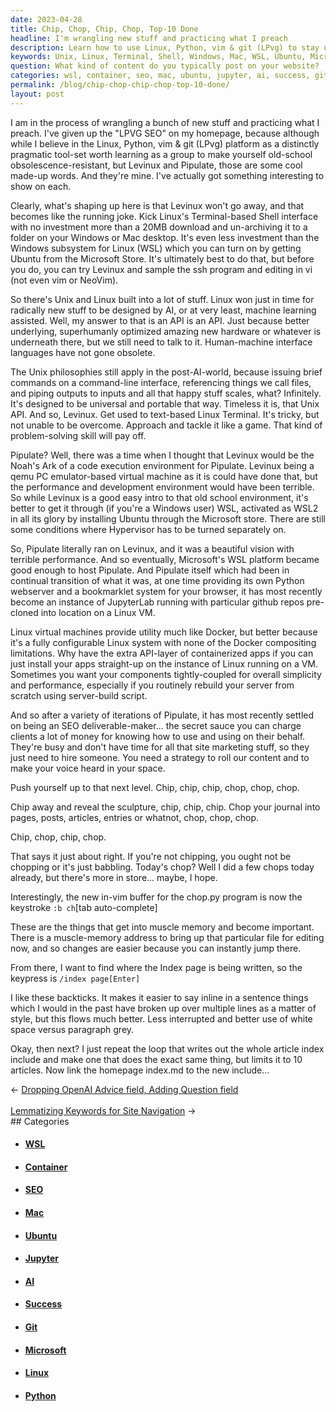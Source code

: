 ```yaml
---
date: 2023-04-28
title: Chip, Chop, Chip, Chop, Top-10 Done
headline: I'm wrangling new stuff and practicing what I preach
description: Learn how to use Linux, Python, vim & git (LPvg) to stay up-to-date with the latest technologies. Follow the Unix philosophies to make sure your commands are universal and portable. Read about Levinux, Pipulate, and how to use them to make SEO deliverables. Plus, discover how to write from the first person perspective, keep your content short, and link your homepage index.md to the new include.
keywords: Unix, Linux, Terminal, Shell, Windows, Mac, WSL, Ubuntu, Microsoft Store, AI, Machine Learning, API, Human-Machine Interface, Unix philosophies, Command-Line Interface, Files, Piping, Noah's Ark, Qemu, PC Emulator, Virtual Machine, Performance, Development Environment, Hypervisor, Docker, Containerized Apps, JupyterLab, GitHub, SEO, Deliverable-Maker, Content, Voice, Strategy, Journal, Pages, Posts
question: What kind of content do you typically post on your website?
categories: wsl, container, seo, mac, ubuntu, jupyter, ai, success, git, microsoft, linux, python
permalink: /blog/chip-chop-chip-chop-top-10-done/
layout: post
---
```



I am in the process of wrangling a bunch of new stuff and practicing what I
preach. I've given up the "LPVG SEO" on my homepage, because although while I
believe in the Linux, Python, vim & git (LPvg) platform as a distinctly
pragmatic tool-set worth learning as a group to make yourself old-school
obsolescence-resistant, but Levinux and Pipulate, those are some cool made-up
words. And they're mine. I've actually got something interesting to show on
each. 

Clearly, what's shaping up here is that Levinux won't go away, and that becomes
like the running joke. Kick Linux's Terminal-based Shell interface with no
investment more than a 20MB download and un-archiving it to a folder on your
Windows or Mac desktop. It's even less investment than the Windows subsystem
for Linux (WSL) which you can turn on by getting Ubuntu from the Microsoft
Store. It's ultimately best to do that, but before you do, you can try Levinux
and sample the ssh program and editing in vi (not even vim or NeoVim).

So there's Unix and Linux built into a lot of stuff. Linux won just in time for
radically new stuff to be designed by AI, or at very least, machine learning
assisted. Well, my answer to that is an API is an API. Just because better
underlying, superhumanly optimized amazing new hardware or whatever is
underneath there, but we still need to talk to it. Human-machine interface
languages have not gone obsolete. 

The Unix philosophies still apply in the post-AI-world, because issuing brief
commands on a command-line interface, referencing things we call files, and
piping outputs to inputs and all that happy stuff scales, what? Infinitely.
It's designed to be universal and portable that way. Timeless it is, that Unix
API. And so, Levinux. Get used to text-based Linux Terminal. It's tricky, but
not unable to be overcome. Approach and tackle it like a game. That kind of
problem-solving skill will pay off.

Pipulate? Well, there was a time when I thought that Levinux would be the
Noah's Ark of a code execution environment for Pipulate. Levinux being a qemu
PC emulator-based virtual machine as it is could have done that, but the
performance and development environment would have been terrible. So while
Levinux is a good easy intro to that old school environment, it's better to get
it through (if you're a Windows user) WSL, activated as WSL2 in all its glory
by installing Ubuntu through the Microsoft store. There are still some
conditions where Hypervisor has to be turned separately on.

So, Pipulate literally ran on Levinux, and it was a beautiful vision with
terrible performance. And so eventually, Microsoft's WSL platform became good
enough to host Pipulate. And Pipulate itself which had been in continual
transition of what it was, at one time providing its own Python webserver and a
bookmarklet system for your browser, it has most recently become an instance of
JupyterLab running with particular github repos pre-cloned into location on a
Linux VM.

Linux virtual machines provide utility much like Docker, but better because
it's a fully configurable Linux system with none of the Docker compositing
limitations. Why have the extra API-layer of containerized apps if you can just
install your apps straight-up on the instance of Linux running on a VM.
Sometimes you want your components tightly-coupled for overall simplicity and
performance, especially if you routinely rebuild your server from scratch using
server-build script.

And so after a variety of iterations of Pipulate, it has most recently settled
on being an SEO deliverable-maker... the secret sauce you can charge clients a
lot of money for knowing how to use and using on their behalf. They're busy and
don't have time for all that site marketing stuff, so they just need to hire
someone. You need a strategy to roll our content and to make your voice heard
in your space.

Push yourself up to that next level. Chip, chip, chip, chop, chop, chop.

Chip away and reveal the sculpture, chip, chip, chip. Chop your journal into
pages, posts, articles, entries or whatnot, chop, chop, chop.

Chip, chop, chip, chop.

That says it just about right. If you're not chipping, you ought not be
chopping or it's just babbling. Today's chop? Well I did a few chops today
already, but there's more in store... maybe, I hope.

Interestingly, the new in-vim buffer for the chop.py program is now the
keystroke `:b ch`[tab auto-complete]

These are the things that get into muscle memory and become important. There is
a muscle-memory address to bring up that particular file for editing now, and
so changes are easier because you can instantly jump there.

From there, I want to find where the Index page is being written, so the
keypress is `/index page[Enter]`

I like these backticks. It makes it easier to say inline in a sentence things
which I would in the past have broken up over multiple lines as a matter of
style, but this flows much better. Less interrupted and better use of white
space versus paragraph grey.

Okay, then next? I just repeat the loop that writes out the whole article index
include and make one that does the exact same thing, but limits it to 10
articles. Now link the homepage index.md to the new include...


<div class="arrow-links"><div class="post-nav-prev"><span class="arrow">&larr;&nbsp;</span><a href="/blog/dropping-openai-advice-field-adding-question-field/">Dropping OpenAI Advice field, Adding Question field</a></div> &nbsp; <div class="post-nav-next"><a href="/blog/lemmatizing-keywords-for-site-navigation/">Lemmatizing Keywords for Site Navigation</a><span class="arrow">&nbsp;&rarr;</span></div></div>
## Categories

<ul>
<li><h4><a href='/wsl/'>WSL</a></h4></li>
<li><h4><a href='/container/'>Container</a></h4></li>
<li><h4><a href='/seo/'>SEO</a></h4></li>
<li><h4><a href='/mac/'>Mac</a></h4></li>
<li><h4><a href='/ubuntu/'>Ubuntu</a></h4></li>
<li><h4><a href='/jupyter/'>Jupyter</a></h4></li>
<li><h4><a href='/ai/'>AI</a></h4></li>
<li><h4><a href='/success/'>Success</a></h4></li>
<li><h4><a href='/git/'>Git</a></h4></li>
<li><h4><a href='/microsoft/'>Microsoft</a></h4></li>
<li><h4><a href='/linux/'>Linux</a></h4></li>
<li><h4><a href='/python/'>Python</a></h4></li></ul>